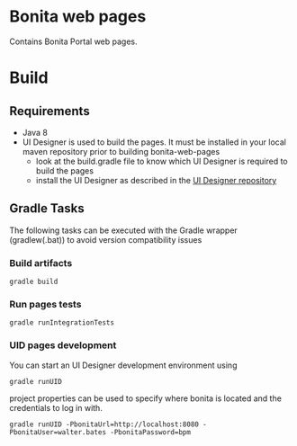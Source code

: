# Bonita web pages

Contains Bonita Portal web pages.

# Build

## Requirements

* Java 8
* UI Designer is used to build the pages. It must be installed in your local maven repository prior to building bonita-web-pages
  * look at the build.gradle file to know which UI Designer is required to build the pages
  * install the UI Designer as described in the [UI Designer repository](https://github.com/bonitasoft/bonita-ui-designer)
  
## Gradle Tasks

The following tasks can be executed with the Gradle wrapper (gradlew(.bat)) to avoid version compatibility issues

### Build artifacts

``gradle build``

### Run pages tests

``gradle runIntegrationTests``

### UID pages development

You can start an UI Designer development environment using

``gradle runUID``

project properties can be used to specify where bonita is located and the credentials to log in with.

``gradle runUID -PbonitaUrl=http://localhost:8080 -PbonitaUser=walter.bates -PbonitaPassword=bpm``
